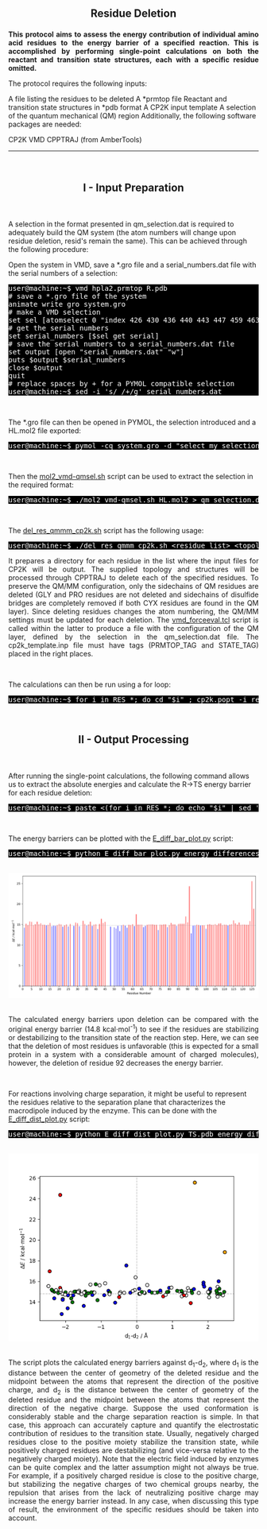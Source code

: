 
<br>

<h2><p align="center"> <b>Residue Deletion</b> </p> </h2>

<p align="justify"><b>This protocol aims to assess the energy contribution of individual amino acid residues to the energy barrier of a specified reaction. This is accomplished by performing single-point calculations on both the reactant and transition state structures, each with a specific residue omitted.

</b></p>

The protocol requires the following inputs:

A file listing the residues to be deleted
A *prmtop file
Reactant and transition state structures in *pdb format
A CP2K input template
A selection of the quantum mechanical (QM) region
Additionally, the following software packages are needed:

CP2K
VMD
CPPTRAJ (from AmberTools) 

---

<br>
<h2> <p align="center"> <b>I - Input Preparation </b> </p></h2>

<br/>

A selection in the format presented in qm_selection.dat is required to adequately build the QM system (the atom numbers will change upon residue deletion, resid's remain the same). This can be achieved through the following procedure:

Open the system in VMD, save a *.gro file and a serial_numbers.dat file with the serial numbers of a selection:
<pre style="color: white; background-color: black;">
user@machine:~$ vmd hpla2.prmtop R.pdb
# save a *.gro file of the system
animate write gro system.gro 
# make a VMD selection
set sel [atomselect 0 "index 426 430 436 440 443 447 459 463 466 470 673 677 679 682 684 688 690 694 696 699 702 706 728 731 732 734 736 739 741 985 988 989 991 993 996 998 1357 1360 1939 1942 1945 1948 1951 1953 1959 1962 1966 1970 1974 1981 1983 1986 1989 1992 1897 429 431 439 441 442 446 448 462 464 465 469 471 472 676 678 680 681 685 687 689 693 695 697 698 705 707 729 730 733 735 738 740 742 986 987 990 992 995 997 999 1358 1359 1940 1941 1943 1944 1949 1950 1952 1954 1955 1960 1961 1963 1964 1967 1968 1969 1971 1972 1973 1975 1976 1977 1984 1985 1987 1988 1990 1991 1993 1994 34854 34855 428 438 445 461 468 675 683 686 692 704 1965 427 437 444 460 467 674 691 700 701 703 737 994 1361 1362 1946 1947 1956 1958 1978 1979 1980 1982 34853 1957"] 
# get the serial numbers
set serial_numbers [$sel get serial] 
# save the serial numbers to a serial_numbers.dat file
set output [open "serial_numbers.dat" "w"] 
puts $output $serial_numbers
close $output
quit
# replace spaces by + for a PYMOL compatible selection
user@machine:~$ sed -i 's/ /+/g' serial_numbers.dat 
</pre>

<br/>

The *.gro file can then be opened in PYMOL, the selection introduced and a HL.mol2 file exported:
<pre style="color: white; background-color: black;">
user@machine:~$ pymol -cq system.gro -d "select my_selection, index $(paste -sd+ serial_numbers.dat); save HL.mol2, my_selection"
</pre>

<br/>

Then the <a href="https://arvpinto.github.io/enzyme_mutagenesis_cp2k/residue_deletion/mol2_vmd-qmsel.sh" target="_blank">mol2_vmd-qmsel.sh</a> script can be used to extract the selection in the required format:
<pre style="color: white; background-color: black;">
user@machine:~$ ./mol2_vmd-qmsel.sh HL.mol2 > qm_selection.dat
</pre>

<br/>

The <a href="https://arvpinto.github.io/enzyme_mutagenesis_cp2k/residue_deletion/del_res_qmmm_cp2k.sh" target="_blank">del_res_qmmm_cp2k.sh</a> script has the following usage:

<pre style="color: white; background-color: black;">
user@machine:~$ ./del_res_qmmm_cp2k.sh &lt;residue_list&gt; &lt;topology&gt; &lt;reactant_structure&gt; &lt;ts_structure&gt; &lt;cp2k_template&gt; &lt;qm_selection&gt;
</pre>
<p align="justify"> It prepares a directory for each residue in the list where the input files for CP2K will be output. The supplied topology and structures will be processed through CPPTRAJ to delete each of the specified residues. To preserve the QM/MM configuration, only the sidechains of QM residues are deleted (GLY and PRO residues are not deleted and sidechains of disulfide bridges are completely removed if both CYX residues are found in the QM layer). Since deleting residues changes the atom numbering, the QM/MM settings must be updated for each deletion. The <a href="https://arvpinto.github.io/enzyme_mutagenesis_cp2k/residue_deletion/vmd_forceeval.tcl" target="_blank">vmd_forceeval.tcl</a> script is called within the latter to produce a file with the configuration of the QM layer, defined by the selection in the qm_selection.dat file. The cp2k_template.inp file must have tags (PRMTOP_TAG and STATE_TAG) placed in the right places. </p>

<br/>

The calculations can then be run using a for loop:
<pre style="color: white; background-color: black;">
user@machine:~$ for i in RES_*; do cd "$i" ; cp2k.popt -i res_del_R.inp -o res_del_R.out ; cp2k.popt -i res_del_TS.inp -o res_del_TS.out ; cd .. ; done
</pre>

<br/>

<h2> <p align="center"> <b>II - Output Processing</b> </p></h2>

<br>

After running the single-point calculations, the following command allows us to extract the absolute energies and calculate the R->TS energy barrier for each residue deletion:

<pre style="color: white; background-color: black;">
user@machine:~$ paste <(for i in RES_*; do echo "$i" | sed 's/RES_//g'; done) <(for i in RES_*; do echo $(grep "Total FORCE" "$i"/res_del_TS.out | tail -n -1) ; done | awk '{print $9}') <(for i in RES_*; do echo $(grep "Total FORCE" "$i"/res_del_R.out | tail -n -1) ; done | awk '{print $9}') | awk '{print $1,($2-$3)*627.509}' | sort -n -k1,1 > energy_differences_del.dat
</pre>

<br/>

The energy barriers can be plotted with the <a href="https://arvpinto.github.io/enzyme_mutagenesis_cp2k/residue_deletion/E_diff_bar_plot.py" target="_blank">E_diff_bar_plot.py</a> script:

<pre style="color: white; background-color: black;">
user@machine:~$ python E_diff_bar_plot.py energy_differences_del.dat
</pre>

<br>

<div align="center">
    <img src="residue_deletion/bar_plot.png">
</div>

<br/>

<p align="justify"> The calculated energy barriers upon deletion can be compared with the original energy barrier (14.8 kcal⋅mol<sup>-1</sup>) to see if the residues are stabilizing or destabilizing to the transition state of the reaction step. Here, we can see that the deletion of most residues is unfavorable (this is expected for a small protein in a system with a considerable amount of charged molecules), however, the deletion of residue 92 decreases the energy barrier. </p>

<br>

For reactions involving charge separation, it might be useful to represent the residues relative to the separation plane that characterizes the macrodipole induced by the enzyme. This can be done with the <a href="https://arvpinto.github.io/enzyme_mutagenesis_cp2k/residue_deletion/E_diff_dist_plot.py" target="_blank">E_diff_dist_plot.py</a> script:

<pre style="color: white; background-color: black;">
user@machine:~$ python E_diff_dist_plot.py TS.pdb energy_differences_del.dat 684 34856 1982 34854
</pre>

<br/>

<div align="center">
    <img src="residue_deletion/marker_plot.png">
</div>

<br>

<p align="justify"> The script plots the calculated energy barriers against d<sub>1</sub>-d<sub>2</sub>, where d<sub>1</sub> is the distance between the center of geometry of the deleted residue and the midpoint between the atoms that represent the direction of the positive charge, and d<sub>2</sub> is the distance between the center of geometry of the deleted residue and the midpoint between the atoms that represent the direction of the negative charge. Suppose the used conformation is considerably stable and the charge separation reaction is simple. In that case, this approach can accurately capture and quantify the electrostatic contribution of residues to the transition state. Usually, negatively charged residues close to the positive moiety stabilize the transition state, while positively charged residues are destabilizing (and vice-versa relative to the negatively charged moiety). Note that the electric field induced by enzymes can be quite complex and the latter assumption might not always be true. For example, if a positively charged residue is close to the positive charge, but stabilizing the negative charges of two chemical groups nearby, the repulsion that arises from the lack of neutralizing positive charge may increase the energy barrier instead. In any case, when discussing this type of result, the environment of the specific residues should be taken into account. </p>

<br/>
